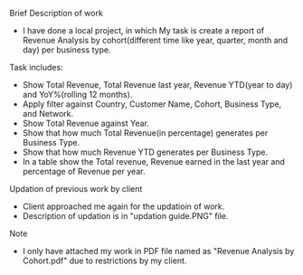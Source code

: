 Brief Description of work
- I have done a local project, in which My task is create a report of Revenue Analysis by cohort(different time like year, quarter, month and day) per business type.

Task includes:
- Show Total Revenue, Total Revenue last year, Revenue YTD(year to day) and YoY%(rolling 12 months).
- Apply filter against Country, Customer Name, Cohort, Business Type, and Network.
- Show Total Revenue against Year.
- Show that how much Total Revenue(in percentage) generates per Business Type.
- Show that how much Revenue YTD generates per Business Type.
- In a table show the Total revenue, Revenue earned in the last year and percentage of Revenue per year.

Updation of previous work by client
- Client approached me again for the updatioin of work.
- Description of updation is in "updation guide.PNG" file.

Note
- I only have attached my work in PDF file named as "Revenue  Analysis by Cohort.pdf" due to restrictions by my client.
